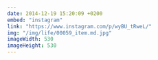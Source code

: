 ```yaml
---
date: 2014-12-19 15:20:09 +0200
embed: "instagram"
link: "https://www.instagram.com/p/wyBU_tRweL/"
img: "/img/life/00059_item.md.jpg"
imageWidth: 530
imageHeight: 530
---
```

